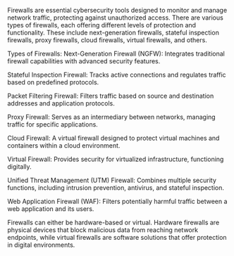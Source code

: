 
Firewalls are essential cybersecurity tools designed to monitor and manage network traffic, protecting against unauthorized access. There are various types of firewalls, each offering different levels of protection and functionality. These include next-generation firewalls, stateful inspection firewalls, proxy firewalls, cloud firewalls, virtual firewalls, and others.

Types of Firewalls:
Next-Generation Firewall (NGFW): Integrates traditional firewall capabilities with advanced security features.

Stateful Inspection Firewall: Tracks active connections and regulates traffic based on predefined protocols.

Packet Filtering Firewall: Filters traffic based on source and destination addresses and application protocols.

Proxy Firewall: Serves as an intermediary between networks, managing traffic for specific applications.

Cloud Firewall: A virtual firewall designed to protect virtual machines and containers within a cloud environment.

Virtual Firewall: Provides security for virtualized infrastructure, functioning digitally.

Unified Threat Management (UTM) Firewall: Combines multiple security functions, including intrusion prevention, antivirus, and stateful inspection.

Web Application Firewall (WAF): Filters potentially harmful traffic between a web application and its users.

Firewalls can either be hardware-based or virtual. Hardware firewalls are physical devices that block malicious data from reaching network endpoints, while virtual firewalls are software solutions that offer protection in digital environments.
